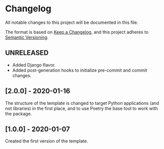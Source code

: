 # Changelog

All notable changes to this project will be documented in this file.

The format is based on [Keep a Changelog](https://keepachangelog.com/en/1.0.0/),
and this project adheres to [Semantic Versioning](https://semver.org/spec/v2.0.0.html).

## UNRELEASED

- Added Django flavor.
- Added post-generation hooks to initialize pre-commit and commit changes.

## [2.0.0] - 2020-01-16

The structure of the template is changed to target Python applications (and not
libraries) in the first place, and to use Poetry the base tool to work with the package.

## [1.0.0] - 2020-01-07

Created the first version of the template.
